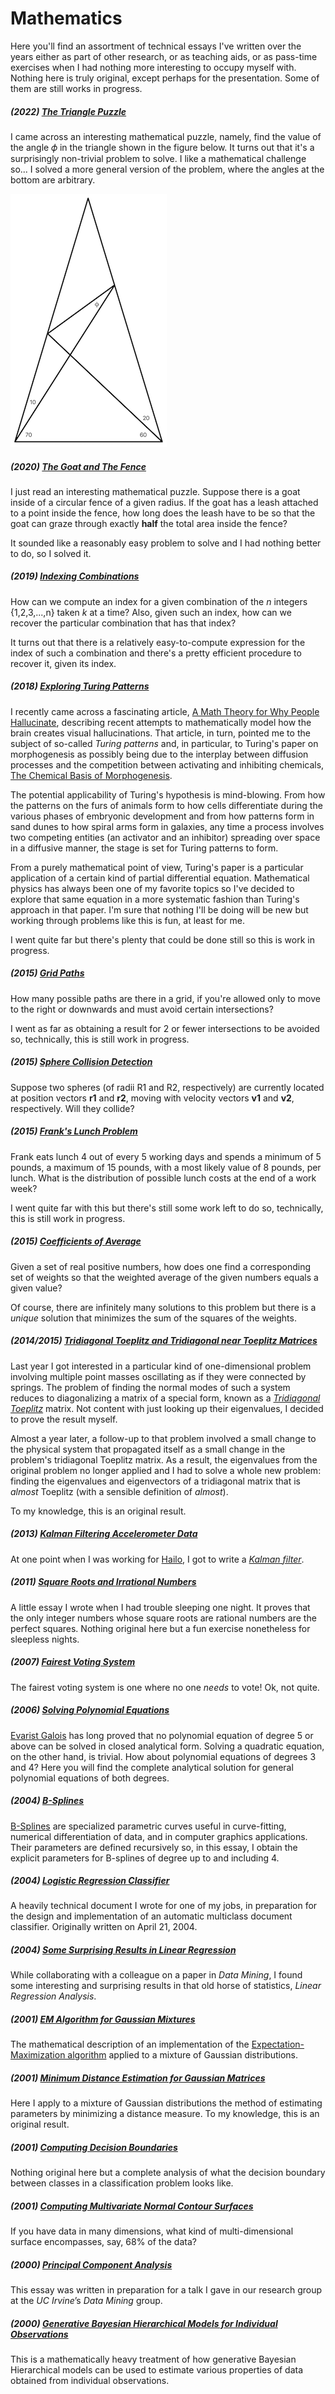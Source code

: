 # Mathematics
Here you'll find an assortment of technical essays I've written over the years either as part of other research, or as teaching aids, or as pass-time exercises when I had nothing more interesting to occupy myself with. Nothing here is truly original, except perhaps for the presentation. Some of them are still works in progress.

##### (2022) [The Triangle Puzzle](https://github.com/wltrup/Math-Triangle-Puzzle)
I came across an interesting mathematical puzzle, namely, find the value of the angle 𝜙 in the triangle shown in the figure below. It turns out that it's a surprisingly non-trivial problem to solve. I like a mathematical challenge so... I solved a more general version of the problem, where the angles at the bottom are arbitrary.

![triangle](fig_1.png)

##### (2020) [The Goat and The Fence](https://github.com/wltrup/Math-Fenced-Goat)
I just read an interesting mathematical puzzle. Suppose there is a goat inside of a circular fence of a given radius. If the goat has a leash attached to a point inside the fence, how long does the leash have to be so that the goat can graze through exactly **half** the total area inside the fence?

It sounded like a reasonably easy problem to solve and I had nothing better to do, so I solved it.

##### (2019) [Indexing Combinations](https://github.com/wltrup/Math-Indexing-Combinations)
How can we compute an index for a given combination of the *n* integers {1,2,3,...,n} taken *k* at a time? Also, given such an index, how can we recover the particular combination that has that index?

It turns out that there is a relatively easy-to-compute expression for the index of such a combination and there's a pretty efficient procedure to recover it, given its index.

##### (2018) [Exploring Turing Patterns](https://github.com/wltrup/Math-Exploring-Turing-Patterns)
I recently came across a fascinating article, [A Math Theory for Why People Hallucinate](https://www.quantamagazine.org/a-math-theory-for-why-people-hallucinate-20180730), describing recent attempts to mathematically model how the brain creates visual hallucinations. That article, in turn, pointed me to the subject of so-called *Turing patterns* and, in particular, to Turing's paper on morphogenesis as possibly being due to the interplay between diffusion processes and the competition between activating and inhibiting chemicals, [The Chemical Basis of Morphogenesis](http://www.dna.caltech.edu/courses/cs191/paperscs191/turing.pdf).

The potential applicability of Turing's hypothesis is mind-blowing. From how the patterns on the furs of animals form to how cells differentiate during the various phases of embryonic development and from how patterns form in sand dunes to how spiral arms form in galaxies, any time a process involves two competing entities (an activator and an inhibitor) spreading over space in a diffusive manner, the stage is set for Turing patterns to form.

From a purely mathematical point of view, Turing's paper is a particular application of a certain kind of partial differential equation. Mathematical physics has always been one of my favorite topics so I've decided to explore that same equation in a more systematic fashion than Turing's approach in that paper. I'm sure that nothing I'll be doing will be new but working through problems like this is fun, at least for me.

I went quite far but there's plenty that could be done still so this is work in progress.

##### (2015) [Grid Paths](https://github.com/wltrup/Math-Grid-Paths)
How many possible paths are there in a grid, if you're allowed only to move to the right or downwards and must avoid certain intersections?

I went as far as obtaining a result for 2 or fewer intersections to be avoided so, technically, this is still work in progress.

##### (2015) [Sphere Collision Detection](https://github.com/wltrup/Math-Sphere-Collision-Detection)
Suppose two spheres (of radii R1 and R2, respectively) are currently located at position vectors **r1** and **r2**, moving with velocity vectors **v1** and **v2**, respectively. Will they collide?

##### (2015) [Frank's Lunch Problem](https://github.com/wltrup/Math-Franks-Lunch-Problem)
Frank eats lunch 4 out of every 5 working days and spends a minimum of 5 pounds, a maximum of 15 pounds, with a most likely value of 8 pounds, per lunch. What is the distribution of possible lunch costs at the end of a work week?

I went quite far with this but there's still some work left to do so, technically, this is still work in progress.

##### (2015) [Coefficients of Average](https://github.com/wltrup/Math-Coefficients-of-Average)
Given a set of real positive numbers, how does one find a corresponding set of weights so that the weighted average of the given numbers equals a given value?

Of course, there are infinitely many solutions to this problem but there is a *unique* solution that minimizes the sum of the squares of the weights.

##### (2014/2015) [Tridiagonal Toeplitz and Tridiagonal *near* Toeplitz Matrices](https://github.com/wltrup/Math-Tridiagonal-Toeplitz-Matrices)
Last year I got interested in a particular kind of one-dimensional problem involving multiple point masses oscillating as if they were connected by springs. The problem of finding the normal modes of such a system reduces to diagonalizing a matrix of a special form, known as a [_Tridiagonal Toeplitz_](http://de.wikipedia.org/wiki/Tridiagonal-Toeplitz-Matrix) matrix. Not content with just looking up their eigenvalues, I decided to prove the result myself.

Almost a year later, a follow-up to that problem involved a small change to the physical system that propagated itself as a small change in the problem's tridiagonal Toeplitz matrix. As a result, the eigenvalues from the original problem no longer applied and I had to solve a whole new problem: finding the eigenvalues and eigenvectors of a tridiagonal matrix that is _almost_ Toeplitz (with a sensible definition of _almost_).

To my knowledge, this is an original result.

##### (2013) [Kalman Filtering Accelerometer Data](https://github.com/wltrup/Math-Kalman-Filtering-Accelerometer-Data)
At one point when I was working for [Hailo](https://www.hailoapp.com), I got to write a [_Kalman filter_](http://en.wikipedia.org/wiki/Kalman_filter).

##### (2011) [Square Roots and Irrational Numbers](https://github.com/wltrup/Math-Square-Roots-and-Irrational-Numbers)
A little essay I wrote when I had trouble sleeping one night. It proves that the only integer numbers whose square roots are rational numbers are the perfect squares. Nothing original here but a fun exercise nonetheless for sleepless nights.

##### (2007) [Fairest Voting System](https://github.com/wltrup/Math-Fairest-Voting-System)
The fairest voting system is one where no one _needs_ to vote! Ok, not quite.

##### (2006) [Solving Polynomial Equations](https://github.com/wltrup/Math-Solving-Polynomial-Equations)
[Evarist Galois](http://en.wikipedia.org/wiki/Évariste_Galois) has long proved that no polynomial equation of degree 5 or above can be solved in closed analytical form. Solving a quadratic equation, on the other hand, is trivial. How about polynomial equations of degrees 3 and 4? Here you will find the complete analytical solution for general polynomial equations of both degrees.

##### (2004) [B-Splines](https://github.com/wltrup/Math-B-Splines)
[B-Splines](https://en.wikipedia.org/wiki/B-spline) are specialized parametric curves useful in curve-fitting, numerical differentiation of data, and in computer graphics applications. Their parameters are defined recursively so, in this essay, I obtain the explicit parameters for B-splines of degree up to and including 4.

##### (2004) [Logistic Regression Classifier](https://github.com/wltrup/Math-Logistic-Regression-Classifier)
A heavily technical document I wrote for one of my jobs, in preparation for the design and implementation of an automatic multiclass document classifier. Originally written on April 21, 2004.

##### (2004) [Some Surprising Results in Linear Regression](https://github.com/wltrup/Math-Some-Surprising-Results-in-Linear-Regression)
While collaborating with a colleague on a paper in _Data Mining_, I found some interesting and surprising results in that old horse of statistics, _Linear Regression Analysis_.

##### (2001) [EM Algorithm for Gaussian Mixtures](https://github.com/wltrup/Math-EM-Algorithm-for-Gaussian-Mixtures)
The mathematical description of an implementation of the [Expectation-Maximization algorithm](http://en.wikipedia.org/wiki/Expectation–maximization_algorithm) applied to a mixture of Gaussian distributions.

##### (2001) [Minimum Distance Estimation for Gaussian Matrices](https://github.com/wltrup/Math-Minimum-Distance-Estimation-for-Gaussian-Matrices)
Here I apply to a mixture of Gaussian distributions the method of estimating parameters by minimizing a distance measure. To my knowledge, this is an original result.

##### (2001) [Computing Decision Boundaries](https://github.com/wltrup/Math-Computing-Decision-Boundaries)
Nothing original here but a complete analysis of what the decision boundary between classes in a classification problem looks like.

##### (2001) [Computing Multivariate Normal Contour Surfaces](https://github.com/wltrup/Math-Computing-Multivariate-Normal-Contour-Surfaces)
If you have data in many dimensions, what kind of multi-dimensional surface encompasses, say, 68% of the data?

##### (2000) [Principal Component Analysis](https://github.com/wltrup/Math-Principal-Component-Analysis)
This essay was written in preparation for a talk I gave in our research group at the _UC Irvine_’s _Data Mining_ group.

##### (2000) [Generative Bayesian Hierarchical Models for Individual Observations](https://github.com/wltrup/Math-Generative-Bayesian-Hierarchical-Models-for-Individual-Observations)
This is a mathematically heavy treatment of how generative Bayesian Hierarchical models can be used to estimate various properties of data obtained from individual observations.
